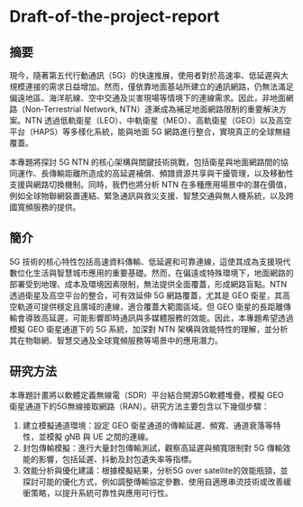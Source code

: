 # Draft-of-the-project-report

## 摘要
現今，隨著第五代行動通訊（5G）的快速推展，使用者對於高速率、低延遲與大規模連接的需求日益增加。然而，僅依靠地面基站所建立的通訊網路，仍無法滿足偏遠地區、海洋航線、空中交通及災害現場等情境下的連線需求。因此，非地面網路（Non-Terrestrial Network, NTN）逐漸成為補足地面網路限制的重要解決方案。NTN 透過低軌衛星（LEO）、中軌衛星（MEO）、高軌衛星（GEO）以及高空平台（HAPS）等多樣化系統，能與地面 5G 網路進行整合，實現真正的全球無縫覆蓋。

本專題將探討 5G NTN 的核心架構與關鍵技術挑戰，包括衛星與地面網路間的協同運作、長傳輸距離所造成的高延遲補償、頻譜資源共享與干擾管理，以及移動性支援與網路切換機制。同時，我們也將分析 NTN 在多種應用場景中的潛在價值，例如全球物聯網裝置連結、緊急通訊與救災支援、智慧交通與無人機系統，以及跨國寬頻服務的提供。

## 簡介
5G 技術的核心特性包括高速資料傳輸、低延遲和可靠連線，這使其成為支援現代數位化生活與智慧城市應用的重要基礎。然而，在偏遠或特殊環境下，地面網路的部署受到地理、成本及環境因素限制，無法提供全面覆蓋，形成網路盲點。NTN 透過衛星及高空平台的整合，可有效延伸 5G 網路覆蓋，尤其是 GEO 衛星，其高空軌道可提供穩定且廣域的連線，適合覆蓋大範圍區域。但 GEO 衛星的長距離傳輸會導致高延遲，可能影響即時通訊與多媒體服務的效能。因此，本專題希望透過模擬 GEO 衛星通道下的 5G 系統，加深對 NTN 架構與效能特性的理解，並分析其在物聯網、智慧交通及全球寬頻服務等場景中的應用潛力。

## 研究方法

本專題計畫將以軟體定義無線電（SDR）平台結合開源5G軟體堆疊，模擬 GEO 衛星通道下的5G無線接取網路（RAN）。研究方法主要包含以下幾個步驟：
1.	建立模擬通道環境：設定 GEO 衛星通道的傳輸延遲、頻寬、通道衰落等特性，並模擬 gNB 與 UE 之間的連線。
2.	封包傳輸模擬：進行大量封包傳輸測試，觀察高延遲與頻寬限制對 5G 傳輸效能的影響，包括延遲、抖動及封包遺失率等指標。
3.	效能分析與優化建議：根據模擬結果，分析5G over satellite的效能瓶頸，並探討可能的優化方式，例如調整傳輸協定參數、使用自適應串流技術或改善緩衝策略，以提升系統可靠性與應用可行性。


